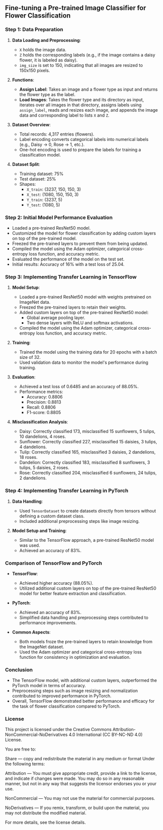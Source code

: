 
## Fine-tuning a Pre-trained Image Classifier for Flower Classification

### Step 1: Data Preparation

1. **Data Loading and Preprocessing**:
   - `X` holds the image data.
   - `Z` holds the corresponding labels (e.g., if the image contains a daisy flower, it is labeled as daisy).
   - `img_size` is set to 150, indicating that all images are resized to 150x150 pixels.

2. **Functions**:
   - **Assign Label**: Takes an image and a flower type as input and returns the flower type as the label.
   - **Load Images**: Takes the flower type and its directory as input, iterates over all images in that directory, assigns labels using `assign_label`, reads and resizes each image, and appends the image data and corresponding label to lists `X` and `Z`.

3. **Dataset Overview**:
   - Total records: 4,317 entries (flowers).
   - Label encoding converts categorical labels into numerical labels (e.g., Daisy → 0, Rose → 1, etc.).
   - One-hot encoding is used to prepare the labels for training a classification model.

4. **Dataset Split**:
   - Training dataset: 75%
   - Test dataset: 25%
   - Shapes:
     - `X_train`: (3237, 150, 150, 3)
     - `X_test`: (1080, 150, 150, 3)
     - `Y_train`: (3237, 5)
     - `Y_test`: (1080, 5)

### Step 2: Initial Model Performance Evaluation

- Loaded a pre-trained ResNet50 model.
- Customized the model for flower classification by adding custom layers on top of the pre-trained model.
- Freezed the pre-trained layers to prevent them from being updated.
- Compiled the model using the Adam optimizer, categorical cross-entropy loss function, and accuracy metric.
- Evaluated the performance of the model on the test set.
- Initial results: Accuracy of 16% with a test loss of 25.04.

### Step 3: Implementing Transfer Learning in TensorFlow

1. **Model Setup**:
   - Loaded a pre-trained ResNet50 model with weights pretrained on ImageNet data.
   - Freezed the pre-trained layers to retain their weights.
   - Added custom layers on top of the pre-trained ResNet50 model:
     - Global average pooling layer.
     - Two dense layers with ReLU and softmax activations.
   - Compiled the model using the Adam optimizer, categorical cross-entropy loss function, and accuracy metric.

2. **Training**:
   - Trained the model using the training data for 20 epochs with a batch size of 32.
   - Used validation data to monitor the model's performance during training.

3. **Evaluation**:
   - Achieved a test loss of 0.6485 and an accuracy of 88.05%.
   - Performance metrics:
     - Accuracy: 0.8806
     - Precision: 0.8813
     - Recall: 0.8806
     - F1-score: 0.8805

4. **Misclassification Analysis**:
   - Daisy: Correctly classified 173, misclassified 15 sunflowers, 5 tulips, 10 dandelions, 4 roses.
   - Sunflower: Correctly classified 227, misclassified 15 daisies, 3 tulips, 4 dandelions.
   - Tulip: Correctly classified 165, misclassified 3 daisies, 2 dandelions, 18 roses.
   - Dandelion: Correctly classified 183, misclassified 8 sunflowers, 3 tulips, 5 daisies, 2 roses.
   - Rose: Correctly classified 204, misclassified 6 sunflowers, 24 tulips, 2 dandelions.

### Step 4: Implementing Transfer Learning in PyTorch

1. **Data Handling**:
   - Used `TensorDataset` to create datasets directly from tensors without defining a custom dataset class.
   - Included additional preprocessing steps like image resizing.

2. **Model Setup and Training**:
   - Similar to the TensorFlow approach, a pre-trained ResNet50 model was used.
   - Achieved an accuracy of 83%.

### Comparison of TensorFlow and PyTorch

- **TensorFlow**:
  - Achieved higher accuracy (88.05%).
  - Utilized additional custom layers on top of the pre-trained ResNet50 model for better feature extraction and classification.

- **PyTorch**:
  - Achieved an accuracy of 83%.
  - Simplified data handling and preprocessing steps contributed to performance improvements.

- **Common Aspects**:
  - Both models froze the pre-trained layers to retain knowledge from the ImageNet dataset.
  - Used the Adam optimizer and categorical cross-entropy loss function for consistency in optimization and evaluation.

### Conclusion

- The TensorFlow model, with additional custom layers, outperformed the PyTorch model in terms of accuracy.
- Preprocessing steps such as image resizing and normalization contributed to improved performance in PyTorch.
- Overall, TensorFlow demonstrated better performance and efficacy for the task of flower classification compared to PyTorch.

### License

This project is licensed under the Creative Commons Attribution-NonCommercial-NoDerivatives 4.0 International (CC BY-NC-ND 4.0) License.

You are free to:

Share — copy and redistribute the material in any medium or format
Under the following terms:

Attribution — You must give appropriate credit, provide a link to the license, and indicate if changes were made. You may do so in any reasonable manner, but not in any way that suggests the licensor endorses you or your use.

NonCommercial — You may not use the material for commercial purposes.

NoDerivatives — If you remix, transform, or build upon the material, you may not distribute the modified material.

For more details, see the license details.
